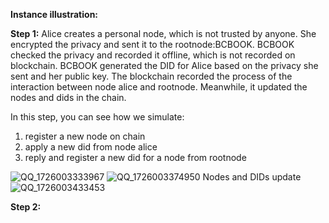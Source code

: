**Instance illustration:**

**Step 1:**
Alice creates a personal node, which is not trusted by anyone. She encrypted the privacy and sent it to the rootnode:BCBOOK.
BCBOOK checked the privacy and recorded it offline, which is not recorded on blockchain.
BCBOOK generated the DID for Alice based on the privacy she sent and her public key.
The blockchain recorded the process of the interaction between node alice and rootnode. Meanwhile, it updated the nodes and dids in the chain.

In this step, you can see how we simulate:
1. register a new node on chain
2. apply a new did from node alice
3. reply and register a new did for a node from rootnode


![QQ_1726003333967](https://github.com/user-attachments/assets/2167ca29-6fb4-4c34-9c5d-127c021aaef9)
![QQ_1726003374950](https://github.com/user-attachments/assets/b10368ae-0aad-4708-9b7e-37ac1f3236b9)
Nodes and DIDs update
![QQ_1726003433453](https://github.com/user-attachments/assets/ab57d88c-af2a-4709-ae6a-7eb1dbf66098)

**Step 2:**
